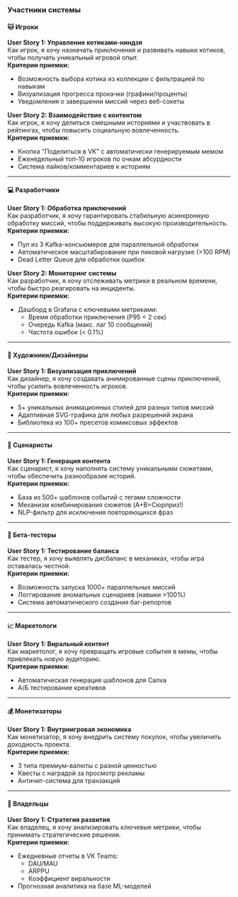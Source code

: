 ### Участники системы

#### 🐱 Игроки
**User Story 1: Управление котиками-ниндзя**  
Как игрок, я хочу назначать приключения и развивать навыки котиков, чтобы получать уникальный игровой опыт.  
**Критерии приемки:**
- Возможность выбора котика из коллекции с фильтрацией по навыкам
- Визуализация прогресса прокачки (графики/проценты)
- Уведомления о завершении миссий через веб-сокеты

**User Story 2: Взаимодействие с контентом**  
Как игрок, я хочу делиться смешными историями и участвовать в рейтингах, чтобы повысить социальную вовлеченность.  
**Критерии приемки:**
- Кнопка "Поделиться в VK" с автоматически генерируемым мемом
- Еженедельный топ-10 игроков по очкам абсурдности
- Система лайков/комментариев к историям

---

#### 💻 Разработчики
**User Story 1: Обработка приключений**  
Как разработчик, я хочу гарантировать стабильную асинхронную обработку миссий, чтобы поддерживать высокую производительность.  
**Критерии приемки:**
- Пул из 3 Kafka-консьюмеров для параллельной обработки
- Автоматическое масштабирование при пиковой нагрузке (>100 RPM)
- Dead Letter Queue для обработки ошибок

**User Story 2: Мониторинг системы**  
Как разработчик, я хочу отслеживать метрики в реальном времени, чтобы быстро реагировать на инциденты.  
**Критерии приемки:**
- Дашборд в Grafana с ключевыми метриками:
    - Время обработки приключения (P95 < 2 сек)
    - Очередь Kafka (макс. лаг 10 сообщений)
    - Частота ошибок (< 0.1%)

---

#### 🎨 Художники/Дизайнеры
**User Story 1: Визуализация приключений**  
Как дизайнер, я хочу создавать анимированные сцены приключений, чтобы усилить вовлеченность игроков.  
**Критерии приемки:**
- 5+ уникальных анимационных стилей для разных типов миссий
- Адаптивная SVG-графика для любых разрешений экрана
- Библиотека из 100+ пресетов комиксовых эффектов

---

#### 📖 Сценаристы
**User Story 1: Генерация контента**  
Как сценарист, я хочу наполнять систему уникальными сюжетами, чтобы обеспечить разнообразие историй.  
**Критерии приемки:**
- База из 500+ шаблонов событий с тегами сложности
- Механизм комбинирования сюжетов (A+B=Сюрприз!)
- NLP-фильтр для исключения повторяющихся фраз

---

#### 🧪 Бета-тестеры
**User Story 1: Тестирование баланса**  
Как тестер, я хочу выявлять дисбаланс в механиках, чтобы игра оставалась честной.  
**Критерии приемки:**
- Возможность запуска 1000+ параллельных миссий
- Логгирование аномальных сценариев (навыки >100%)
- Система автоматического создания баг-репортов

---

#### 📈 Маркетологи
**User Story 1: Виральный контент**  
Как маркетолог, я хочу превращать игровые события в мемы, чтобы привлекать новую аудиторию.  
**Критерии приемки:**
- Автоматическая генерация шаблонов для Canva
- А/Б тестирование креативов

---

#### 💰 Монетизаторы
**User Story 1: Внутриигровая экономика**  
Как монетизатор, я хочу внедрить систему покупок, чтобы увеличить доходность проекта.  
**Критерии приемки:**
- 3 типа премиум-валюты с разной ценностью
- Квесты с наградой за просмотр рекламы
- Античит-система для транзакций

---

#### 👑 Владельцы
**User Story 1: Стратегия развития**  
Как владелец, я хочу анализировать ключевые метрики, чтобы принимать стратегические решения.  
**Критерии приемки:**
- Ежедневные отчеты в VK Teams:
    - DAU/MAU
    - ARPPU
    - Коэффициент виральности
- Прогнозная аналитика на базе ML-моделей  